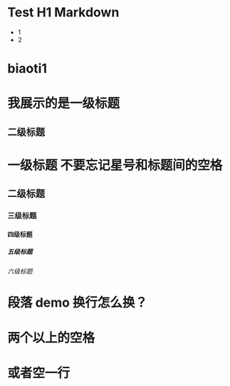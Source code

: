 # Test H1 Markdown
- 1
- 2

 biaoti1
 =======
 
 
 我展示的是一级标题
 ============
 
 二级标题
 -------
 
 # 一级标题  不要忘记星号和标题间的空格
 
 ## 二级标题
 
 ### 三级标题
 
 #### 四级标题
 
 ##### 五级标题
 
 ###### 六级标题
 
 # 段落  demo  换行怎么换？   
 # 两个以上的空格    
 
 # 或者空一行

 